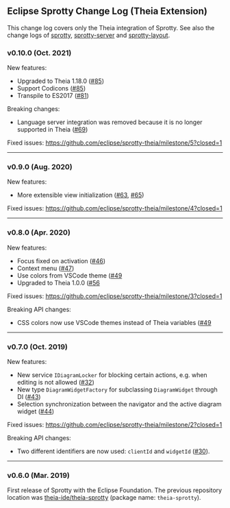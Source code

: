 ## Eclipse Sprotty Change Log (Theia Extension)

This change log covers only the Theia integration of Sprotty. See also the change logs of [sprotty](https://github.com/eclipse/sprotty/blob/master/CHANGELOG.md), [sprotty-server](https://github.com/eclipse/sprotty-server/blob/master/CHANGELOG.md) and [sprotty-layout](https://github.com/eclipse/sprotty-layout/blob/master/CHANGELOG.md).

### v0.10.0 (Oct. 2021)

New features:
 * Upgraded to Theia 1.18.0 ([#85](https://github.com/eclipse/sprotty-theia/pull/85))
 * Support Codicons ([#85](https://github.com/eclipse/sprotty-theia/pull/85))
 * Transpile to ES2017 ([#81](https://github.com/eclipse/sprotty-theia/pull/81))

Breaking changes:
 * Language server integration was removed because it is no longer supported in Theia ([#69](https://github.com/eclipse/sprotty-theia/pull/69))

Fixed issues: https://github.com/eclipse/sprotty-theia/milestone/5?closed=1

-----

### v0.9.0 (Aug. 2020)

New features:
 * More extensible view initialization ([#63](https://github.com/eclipse/sprotty-theia/pull/63), [#65](https://github.com/eclipse/sprotty-theia/pull/65))

Fixed issues: https://github.com/eclipse/sprotty-theia/milestone/4?closed=1

-----

### v0.8.0 (Apr. 2020)

New features:
 * Focus fixed on activation ([#46](https://github.com/eclipse/sprotty-theia/pull/46)) 
 * Context menu ([#47](https://github.com/eclipse/sprotty-theia/pull/47))
 * Use colors from VSCode theme ([#49]((https://github.com/eclipse/sprotty-theia/pull/49))
 * Upgraded to Theia 1.0.0 ([#56]((https://github.com/eclipse/sprotty-theia/pull/56))
 
Fixed issues: https://github.com/eclipse/sprotty-theia/milestone/3?closed=1

Breaking API changes:
* CSS colors now use VSCode themes instead of Theia variables ([#49]((https://github.com/eclipse/sprotty-theia/pull/49))

-----
 
### v0.7.0 (Oct. 2019)

New features:

 * New service `IDiagramLocker` for blocking certain actions, e.g. when editing is not allowed ([#32](https://github.com/eclipse/sprotty-theia/pull/32))
 * New type `DiagramWidgetFactory` for subclassing `DiagramWidget` through DI ([#43](https://github.com/eclipse/sprotty-theia/pull/43))
 * Selection synchronization between the navigator and the active diagram widget ([#44](https://github.com/eclipse/sprotty-theia/pull/44))

Fixed issues: https://github.com/eclipse/sprotty-theia/milestone/2?closed=1

Breaking API changes:

 * Two different identifiers are now used: `clientId` and `widgetId` ([#30](https://github.com/eclipse/sprotty-theia/pull/30)).

-----

### v0.6.0 (Mar. 2019)

First release of Sprotty with the Eclipse Foundation. The previous repository location was [theia-ide/theia-sprotty](https://github.com/theia-ide/theia-sprotty) (package name: `theia-sprotty`).
